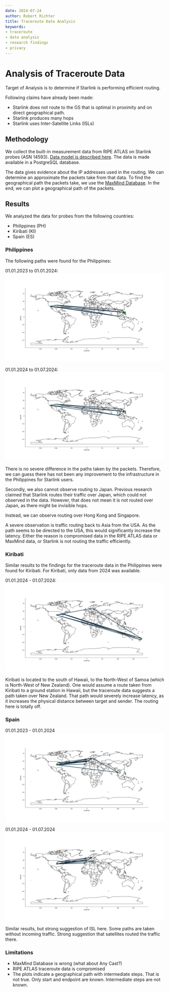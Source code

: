 ```yaml
---
date: 2024-07-24
author: Robert Richter
title: Traceroute Data Analysis
keywords:
- traceroute
- data analysis
- research findings
- privacy
---
```


# Analysis of Traceroute Data

Target of Analysis is to determine if Starlink is performing efficient routing.

Following claims have already been made:
- Starlink does not route to the GS that is optimal in proximity and on direct
  geographical path.
- Starlink produces many hops
- Starlink uses Inter-Satellite Links (ISLs)

## Methodology

We collect the built-in measurement data from RIPE ATLAS on Starlink probes (ASN 14593).
[Data model is described here]. The data is made available in a PostgreSQL database.

The data gives evidence about the IP addresses used in the routing. We can determine
an approximate the packets take from that data. To find the geographical path the packets
take, we use the [MaxMind Database]. In the end, we can plot a geographical path of the
packets.

## Results

We analyzed the data for probes from the following countries:

- Philippines (PH)
- Kiribati (KI)
- Spain (ES)

### Philippines

The following paths were found for the Philippines:

01.01.2023 to 01.01.2024:
![](./img/traceroute-philippines-2023-2024.png)

01.01.2024 to 01.07.2024:
![](./img/traceroute-philippines-2024-2024-July.png)

There is no severe difference in the paths taken by the packets. Therefore, we can guess
there has not been any improvement to the infrastructure in the Philippines for Starlink
users.

Secondly, we also cannot observe routing to Japan. Previous research claimed that
Starlink routes their traffic over Japan, which could not observed in the data.
However, that does not mean it is not routed over Japan, as there might be invisible
hops.

Instead, we can observe routing over Hong Kong and Singapore.

A severe observation is traffic routing back to Asia from the USA. As the path seems to
be directed to the USA, this would significantly increase the latency. Either the reason
is compromised data in the RIPE ATLAS data or MaxMind data, or Starlink is not routing
the traffic efficiently.

### Kiribati

Similar results to the findings for the traceroute data in the Philippines were found for
Kiribati. For Kiribati, only data from 2024 was available.

01.01.2024 - 01.07.2024:
![](./img/traceroute-kiribiati-2024-2024-July.png)

Kiribati is located to the south of Hawaii, to the North-West of Samoa (which is 
North-West of New Zealand). One would assume a route taken from Kiribati to a ground
station in Hawaii, but the traceroute data suggests a path taken over New Zealand. That
path would severely increase latency, as it increases the physical distance between
target and sender. The routing here is totally off.

### Spain

01.01.2023 - 01.01.2024
![](./img/traceroute-spain-2023-2024.png)

01.01.2024 - 01.07.2024
![](./img/traceroute-spain-2024-2024-July.png)

Similar results, but strong suggestion of ISL here. Some paths are taken without incoming
traffic. Strong suggestion that satellites routed the traffic there.

### Limitations

- MaxMind Database is wrong (what about Any Cast?)
- RIPE ATLAS traceroute data is compromised
- The plots indicate a geographical path with intermediate steps. That is not true.
  Only start and endpoint are known. Intermediate steps are not known.


[Data model is described here]: https://atlas.ripe.net/docs/apis/result-format/#version-5000-traceroute-v6-traceroute
[MaxMind Database]: ./ip_to_geolocation.md
